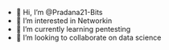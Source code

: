- 👋 Hi, I’m @Pradana21-Bits
- 👀 I’m interested in Networkin
- 🌱 I’m currently learning pentesting
- 💞️ I’m looking to collaborate on data science

<!---
Pradana21-Bits/Pradana21-Bits is a ✨ special ✨ repository because its `README.md` (this file) appears on your GitHub profile.
You can click the Preview link to take a look at your changes.
--->
